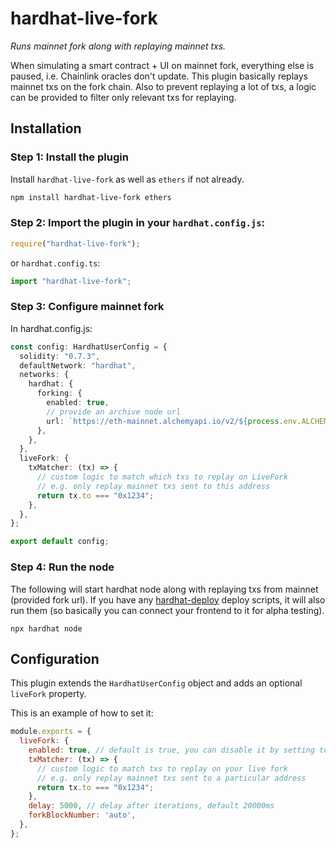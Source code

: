 # hardhat-live-fork

_Runs mainnet fork along with replaying mainnet txs._

When simulating a smart contract + UI on mainnet fork, everything else is paused, i.e. Chainlink oracles don't update. This plugin basically replays mainnet txs on the fork chain. Also to prevent replaying a lot of txs, a logic can be provided to filter only relevant txs for replaying.

## Installation

### Step 1: Install the plugin

Install `hardhat-live-fork` as well as `ethers` if not already.

```bash
npm install hardhat-live-fork ethers
```

### Step 2: Import the plugin in your `hardhat.config.js`:

```js
require("hardhat-live-fork");
```

or `hardhat.config.ts`:

```ts
import "hardhat-live-fork";
```

### Step 3: Configure mainnet fork

In hardhat.config.js:

```ts
const config: HardhatUserConfig = {
  solidity: "0.7.3",
  defaultNetwork: "hardhat",
  networks: {
    hardhat: {
      forking: {
        enabled: true,
        // provide an archive node url
        url: `https://eth-mainnet.alchemyapi.io/v2/${process.env.ALCHEMY_KEY}`,
      },
    },
  },
  liveFork: {
    txMatcher: (tx) => {
      // custom logic to match which txs to replay on LiveFork
      // e.g. only replay mainnet txs sent to this address
      return tx.to === "0x1234";
    },
  },
};

export default config;
```

### Step 4: Run the node

The following will start hardhat node along with replaying txs from mainnet (provided fork url). If you have any [hardhat-deploy](https://github.com/wighawag/hardhat-deploy) deploy scripts, it will also run them (so basically you can connect your frontend to it for alpha testing).

```
npx hardhat node
```

## Configuration

This plugin extends the `HardhatUserConfig` object and adds an optional `liveFork` property.

This is an example of how to set it:

```js
module.exports = {
  liveFork: {
    enabled: true, // default is true, you can disable it by setting to false
    txMatcher: (tx) => {
      // custom logic to match txs to replay on your live fork
      // e.g. only replay mainnet txs sent to a particular address
      return tx.to === "0x1234";
    },
    delay: 5000, // delay after iterations, default 20000ms
    forkBlockNumber: 'auto',
  },
};
```

